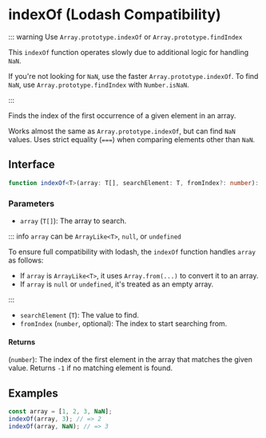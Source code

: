 # indexOf (Lodash Compatibility)

::: warning Use `Array.prototype.indexOf` or `Array.prototype.findIndex`

This `indexOf` function operates slowly due to additional logic for handling `NaN`.

If you're not looking for `NaN`, use the faster `Array.prototype.indexOf`. To find `NaN`, use `Array.prototype.findIndex` with `Number.isNaN`.

:::

Finds the index of the first occurrence of a given element in an array.

Works almost the same as `Array.prototype.indexOf`, but can find `NaN` values.
Uses strict equality (`===`) when comparing elements other than `NaN`.

## Interface

```typescript
function indexOf<T>(array: T[], searchElement: T, fromIndex?: number): number;
```

### Parameters

- `array` (`T[]`): The array to search.

::: info `array` can be `ArrayLike<T>`, `null`, or `undefined`

To ensure full compatibility with lodash, the `indexOf` function handles `array` as follows:

- If `array` is `ArrayLike<T>`, it uses `Array.from(...)` to convert it to an array.
- If `array` is `null` or `undefined`, it's treated as an empty array.

:::

- `searchElement` (`T`): The value to find.
- `fromIndex` (`number`, optional): The index to start searching from.

#### Returns

(`number`): The index of the first element in the array that matches the given value. Returns `-1` if no matching element is found.

## Examples

```typescript
const array = [1, 2, 3, NaN];
indexOf(array, 3); // => 2
indexOf(array, NaN); // => 3
```
